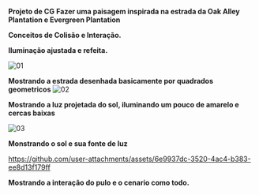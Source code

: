 **Projeto de CG**
**Fazer uma paisagem inspirada na estrada da Oak Alley Plantation e Evergreen Plantation**

**Conceitos de Colisão e Interação.**

**Iluminação ajustada e refeita.**

![01](https://github.com/user-attachments/assets/6b303e09-369f-45da-9a3e-05905b109c9c)

**Mostrando a estrada desenhada basicamente por quadrados geometricos**
![02](https://github.com/user-attachments/assets/93f88515-d60e-41c5-be2b-7fcdda202309)

**Mostrando a luz projetada do sol, iluminando um pouco de amarelo e cercas baixas**

![03](https://github.com/user-attachments/assets/41a98aab-be22-4e55-b0a6-e99b0e83cc79)

**Monstrando o sol e sua fonte de luz**

https://github.com/user-attachments/assets/6e9937dc-3520-4ac4-b383-ee8d13f179ff

**Mostrando a interação do pulo e o cenario como todo.**
